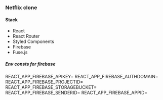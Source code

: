 ### Netflix clone

#### Stack

- React
- React Router
- Styled Components
- Firebase
- Fuse.js

##### Env consts for firebase

REACT_APP_FIREBASE_APIKEY=
REACT_APP_FIREBASE_AUTHDOMAIN=
REACT_APP_FIREBASE_PROJECTID=
REACT_APP_FIREBASE_STORAGEBUCKET=
REACT_APP_FIREBASE_SENDERID=
REACT_APP_FIREBASE_APPID=

